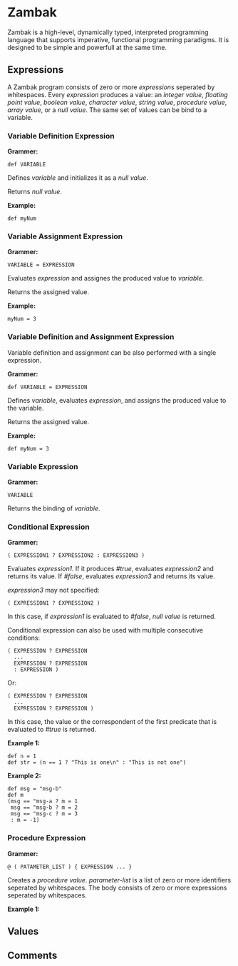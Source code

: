 # Zambak

Zambak is a high-level, dynamically typed, interpreted programming language that supports imperative, functional programming paradigms. It is designed to be simple and powerfull at the same time.

## Expressions

A Zambak program consists of zero or more *expression*s seperated by whitespaces. Every *expression* produces a value: an *integer value*, *floating point value*, *boolean value*, *character value*, *string value*, *procedure value*, *array value*, or a *null value*. The same set of values can be bind to a variable. 

### Variable Definition Expression

**Grammer:**
    
    def VARIABLE

Defines *variable* and initializes it as a *null value*. 

Returns *null value*.

**Example:**

    def myNum

### Variable Assignment Expression

**Grammer:** 

    VARIABLE = EXPRESSION

Evaluates *expression* and assignes the produced value to *variable*.

Returns the assigned value.

**Example:**

    myNum = 3

### Variable Definition and Assignment Expression

Variable definition and assignment can be also performed with a single expression.

**Grammer:** 

    def VARIABLE = EXPRESSION

Defines *variable*, evaluates *expression*, and assigns the produced value to the variable.

Returns the assigned value.

**Example:**

    def myNum = 3

### Variable Expression

**Grammer:** 

    VARIABLE

Returns the binding of *variable*.

### Conditional Expression

**Grammer:** 

    ( EXPRESSION1 ? EXPRESSION2 : EXPRESSION3 )

Evaluates *expression1*. If it produces *#true*, evaluates *expression2* and returns its value. If *#false*, evaluates *expression3* and returns its value.

*expression3* may not specified:

    ( EXPRESSION1 ? EXPRESSION2 )

In this case, if *expression1* is evaluated to *#false*, *null value* is returned. 

Conditional expression can also be used with multiple consecutive conditions:

    ( EXPRESSION ? EXPRESSION
      ...
      EXPRESSION ? EXPRESSION
      : EXPRESSION )

Or:

    ( EXPRESSION ? EXPRESSION
      ...
      EXPRESSION ? EXPRESSION )

In this case, the value or the correspondent of the first predicate that is evaluated to *#true* is returned.

**Example 1:**
    
    def n = 1
    def str = (n == 1 ? "This is one\n" : "This is not one")

**Example 2:**

    def msg = "msg-b"
    def m
    (msg == "msg-a ? m = 1
     msg == "msg-b ? m = 2
     msg == "msg-c ? m = 3
     : m = -1)

### Procedure Expression

**Grammer:**

    @ ( PATAMETER_LIST ) { EXPRESSION ... }
    
Creates a *procedure value*. *parameter-list* is a list of zero or more identifiers seperated by whitespaces. The body consists of zero or more expressions seperated by whitespaces. 

**Example 1:**





## Values


## Comments